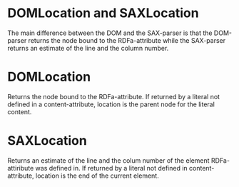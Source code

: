 # DOMLocation and SAXLocation #

The main difference between the DOM and the SAX-parser is that the DOM-parser returns the node bound to the RDFa-attribute while the SAX-parser returns an estimate of the line and the column number.

# DOMLocation #

Returns the node bound to the RDFa-attribute. If returned by a literal not defined in a content-attribute, location is the parent node for the literal content.

# SAXLocation #

Returns an estimate of the line and the colum number of the element RDFa-attiribute was defined in. If returned by a literal not defined in content-attribute, location is the end of the current element.